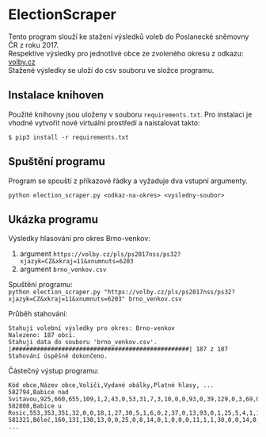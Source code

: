 # ElectionScraper

Tento program slouží ke stažení výsledků voleb do Poslanecké sněmovny ČR z roku 2017.  
Respektive výsledky pro jednotlivé obce ze zvoleného okresu z odkazu: [volby.cz](https://volby.cz/pls/ps2017nss/ps3?xjazyk=CZ)  
Stažené výsledky se uloží do csv souboru ve složce programu.

## Instalace knihoven

Použité knihovny jsou uloženy v souboru `requirements.txt`. Pro instalaci je vhodné vytvořit nové virtuální prostředí a naistalovat takto:
```
$ pip3 install -r requirements.txt
```

## Spuštění programu

Program se spouští z příkazové řádky a vyžaduje dva vstupní argumenty.
```
python election_scraper.py <odkaz-na-okres> <vysledny-soubor>
```

## Ukázka programu

Výsledky hlasování pro okres Brno-venkov:
  1. argument `https://volby.cz/pls/ps2017nss/ps32?xjazyk=CZ&xkraj=11&xnumnuts=6203`
  2. argument `brno_venkov.csv`
  
Spuštění programu:  
`python election_scraper.py "https://volby.cz/pls/ps2017nss/ps32?xjazyk=CZ&xkraj=11&xnumnuts=6203" brno_venkov.csv`
  
Průběh stahování:
```
Stahuji volební výsledky pro okres: Brno-venkov
Nalezeno: 187 obcí.
Stahuji data do souboru 'brno_venkov.csv'.
|##################################################| 187 z 187
Stahování úspěšně dokončeno.
```

Částečný výstup programu:
```
Kód obce,Název obce,Voliči,Vydané obálky,Platné hlasy, ...
582794,Babice nad Svitavou,925,660,655,109,1,2,43,0,53,31,7,3,10,0,0,93,0,39,129,0,3,69,0,2,1,1,58,1,0
582808,Babice u Rosic,553,353,351,32,0,0,18,1,27,30,5,1,6,0,2,37,0,13,93,0,1,25,5,4,1,1,49,0,0
581321,Běleč,160,131,130,13,0,0,25,0,8,14,0,1,0,0,0,11,1,1,30,0,0,14,0,0,0,0,12,0,0
...
```
